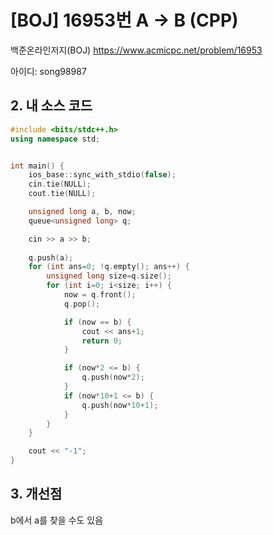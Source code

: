# [BOJ] 16953번 A → B (CPP)


백준온라인저지(BOJ) https://www.acmicpc.net/problem/16953


아이디: song98987

## 2. 내 소스 코드

```c++
#include <bits/stdc++.h>
using namespace std;


int main() {
    ios_base::sync_with_stdio(false);
    cin.tie(NULL);
    cout.tie(NULL);

    unsigned long a, b, now;
    queue<unsigned long> q;

    cin >> a >> b;
    
    q.push(a);
    for (int ans=0; !q.empty(); ans++) {
        unsigned long size=q.size();
        for (int i=0; i<size; i++) {
            now = q.front();
            q.pop();

            if (now == b) {
                cout << ans+1;
                return 0;
            }

            if (now*2 <= b) {
                q.push(now*2);
            }
            if (now*10+1 <= b) {
                q.push(now*10+1);
            }
        }
    }

    cout << "-1";
}
```

## 3. 개선점

b에서 a를 찾을 수도 있음
